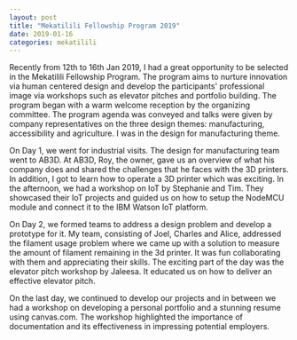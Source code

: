 ```yaml
---
layout: post
title: "Mekatilili Fellowship Program 2019"
date: 2019-01-16
categories: mekatilili
---
```

Recently from 12th to 16th Jan 2019, I had a great opportunity to be selected in the Mekatilili Fellowship Program.
The program aims to nurture innovation via human centered design and develop the participants' professional image via workshops such as elevator pitches and portfolio building.
The program began with a warm welcome reception by the organizing committee. The program agenda was conveyed and talks were given by company representatives on the three design themes: manufacturing, accessibility and agriculture. I was in the design for manufacturing theme.

On Day 1, we went for industrial visits. The design for manufacturing team went to AB3D. At AB3D, Roy, the owner, gave us an overview of what his company does and shared the challenges that he faces with the 3D printers. In addition, I got to learn how to operate a 3D printer which was exciting. In the afternoon, we had a workshop on IoT by Stephanie and Tim. They showcased their IoT projects and guided us on how to setup the NodeMCU module and connect it to the IBM Watson IoT platform.

On Day 2, we formed teams to address a design problem and develop a prototype for it. My team, consisting of Joel, Charles and Alice, addressed the filament usage problem where we came up with a solution to measure the amount of filament remaining in the 3d printer. It was fun collaborating with them and appreciating their skills. The exciting part of the day was the elevator pitch workshop by Jaleesa. It educated us on how to deliver an effective elevator pitch.

On the last day, we continued to develop our projects and in between we had a workshop on developing a personal portfolio and a stunning resume using canvas.com. The workshop highlighted the importance of documentation and its effectiveness in impressing potential employers.
